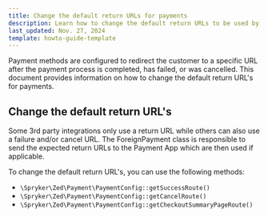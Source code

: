 ```yaml
---
title: Change the default return URLs for payments
description: Learn how to change the default return URLs to be used by third-party payment service providers
last_updated: Nov. 27, 2024
template: howto-guide-template
---
```


Payment methods are configured to redirect the customer to a specific URL after the payment process is completed, has failed, or was cancelled. This document provides information on how to change the default return URL's for payments.

## Change the default return URL's

Some 3rd party integrations only use a return URL while others can also use a failure and/or cancel URL. The ForeignPayment class is responsible to send the expected return URLs to the Payment App which are then used if applicable.

To change the default return URL's, you can  use the following methods:

- `\Spryker\Zed\Payment\PaymentConfig::getSuccessRoute()`
- `\Spryker\Zed\Payment\PaymentConfig::getCancelRoute()`
- `\Spryker\Zed\Payment\PaymentConfig::getCheckoutSummaryPageRoute()`




